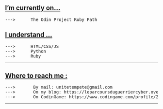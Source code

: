 <h2><u>I’m currently on... </u></h2>
<pre>
--->      The Odin Project Ruby Path
</pre>


<h2><u>I understand ...</u></h2>
<pre>
--->      HTML/CSS/JS
--->      Python
--->      Ruby
</pre>



<hr>

<h2><u>Where to reach me :</u></h2>
<pre>
--->       By mail: unitetempete@gmail.com
--->       On my blog: https://leparcoursduguerriercyber.over-blog.com/ 
--->       On CodinGame: https://www.codingame.com/profile/26827b623da3faae93412641ebcb3aff3283224
</pre>

<hr>

<!---
Khabibulix/Khabibulix is a ✨ special ✨ repository because its `README.md` (this file) appears on your GitHub profile.
You can click the Preview link to take a look at your changes.
--->
